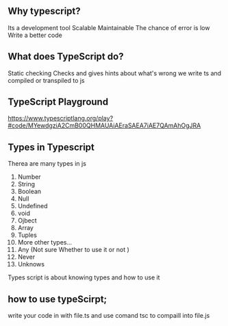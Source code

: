 ## Why typescript?

Its a development tool
Scalable
Maintainable
The chance of error is low
Write a better code

## What does TypeScript do?

Static checking
Checks and gives hints about what's wrong
we write ts and compiled or transpiled to js

## TypeScript Playground

https://www.typescriptlang.org/play?#code/MYewdgziA2CmB00QHMAUAiAEraSAEA7iAE7QAmAhOgJRA


## Types in Typescript

Therea are many types in js
1) Number
2) String
3) Boolean
4) Null
5) Undefined
6) void
7) Ojbect 
8) Array
9) Tuples
10) More other types...
11) Any (Not sure Whether to use it or not ) 
12) Never 
13) Unknows

Types script is about knowing types and how to use it

## how to use typeScirpt;

write your code in with file.ts and use comand tsc to compaill into file.js